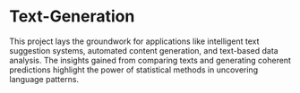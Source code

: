 # Text-Generation
This project lays the groundwork for applications like intelligent text suggestion systems, automated content generation, and text-based data analysis. The insights gained from comparing texts and generating coherent predictions highlight the power of statistical methods in uncovering language patterns.
